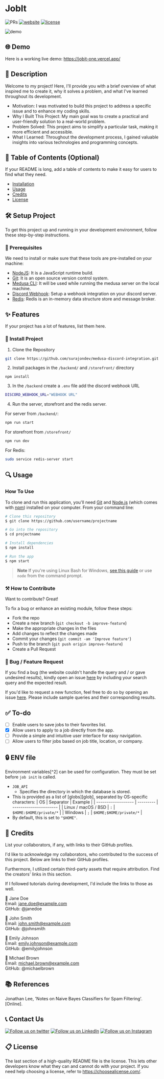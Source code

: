 # JobIt
![PRs](https://img.shields.io/badge/PRs-welcome-ff69b4.svg?style=shields)
[![website](https://img.shields.io/website-up-down-green-red/http/shields.io.svg)](https://jobit-one.vercel.app/)
[![license](https://img.shields.io/badge/license-MIT-blue.svg)](LICENSE)

![demo](https://i.ibb.co/92kyj7N/Thumb.png)

## 🌐 Demo
Here is a working live demo: https://jobit-one.vercel.app/

## 📝 Description
Welcome to my project! Here, I'll provide you with a brief overview of what inspired me to create it, why it solves a problem, and what I've learned throughout its development.
- Motivation: I was motivated to build this project to address a specific issue and to enhance my coding skills.
- Why I Built This Project: My main goal was to create a practical and user-friendly solution to a real-world problem.
- Problem Solved: This project aims to simplify a particular task, making it more efficient and accessible.
- What I Learned: Throughout the development process, I gained valuable insights into various technologies and programming concepts.


## 📖 Table of Contents (Optional)
If your README is long, add a table of contents to make it easy for users to find what they need.

- [Installation](#installation)
- [Usage](#usage)
- [Credits](#credits)
- [License](#license)

## 🛠️ Setup Project
To get this project up and running in your development environment, follow these step-by-step instructions.

### 🍴 Prerequisites

We need to install or make sure that these tools are pre-installed on your machine:

- [NodeJS](https://nodejs.org/en/download/): It is a JavaScript runtime build. 
- [Git](https://git-scm.com/downloads): It is an open source version control system. 
- [Medusa CLI](https://docs.medusajs.com/quickstart/quick-start): It will be used while running the medusa server on the local machine.
- [Discord Webhook](https://www.youtube.com/watch?v=fKksxz2Gdnc): Setup a webhook integration on your discord server.
- [Redis](https://docs.medusajs.com/tutorial/set-up-your-development-environment): Redis is an in-memory data structure store and message broker.

## ✨ Features

If your project has a lot of features, list them here.

### 🚀 Install Project

1. Clone the Repository

```bash
git clone https://github.com/surajondev/medusa-discord-integration.git
```

2. Install packages in the `/backend/` and `/storefront/` directory

```
npm install
```

3. In the `/backend` create a `.env` file add the discord webhook URL

```bash
DISCORD_WEBHOOK_URL="WEBHOOK URL"
```

4. Run the server, storefront and the redis server.

For server from `/backend/`:
```bash
npm run start
```

For storefront from `/storefront/`
```bash
npm run dev
```

For Redis:
```bash
sudo service redis-server start
```

## 🔍 Usage

### How To Use

To clone and run this application, you'll need [Git](https://git-scm.com) and [Node.js](https://nodejs.org/en/download/) (which comes with [npm](http://npmjs.com)) installed on your computer. From your command line:

```bash
# Clone this repository
$ git clone https://github.com/username/projectname

# Go into the repository
$ cd projectname

# Install dependencies
$ npm install

# Run the app
$ npm start
```

> **Note**
> If you're using Linux Bash for Windows, [see this guide](https://www.howtogeek.com/261575/how-to-run-graphical-linux-desktop-applications-from-windows-10s-bash-shell/) or use `node` from the command prompt.

### ⚒️ How to Contribute
Want to contribute? Great!

To fix a bug or enhance an existing module, follow these steps:

- Fork the repo
- Create a new branch (`git checkout -b improve-feature`)
- Make the appropriate changes in the files
- Add changes to reflect the changes made
- Commit your changes (`git commit -am 'Improve feature'`)
- Push to the branch (`git push origin improve-feature`)
- Create a Pull Request 

### 📩 Bug / Feature Request

If you find a bug (the website couldn't handle the query and / or gave undesired results), kindly open an issue [here](https://github.com/username/projectname/issues/new) by including your search query and the expected result.

If you'd like to request a new function, feel free to do so by opening an issue [here](https://github.com/username/projectname/issues/new). Please include sample queries and their corresponding results.

## ✅ To-do
- [ ] Enable users to save jobs to their favorites list.
- [x] Allow users to apply to a job directly from the app.
- [ ] Provide a simple and intuitive user interface for easy navigation.
- [ ] Allow users to filter jobs based on job title, location, or company.

## 🔒 ENV file
Environment variables[^2] can be used for configuration. They must be set before
`job init` is called.
- `JOB_API`
  - Specifies the directory in which the database is stored.
- This is provided as a list of [globs][glob], separated by OS-specific
    characters:
    | OS                  | Separator | Example                 |
    | ------------------- | --------- | ----------------------- |
    | Linux / macOS / BSD | `:`       | `$HOME:$HOME/private/*` |
    | Windows             | `;`       | `$HOME;$HOME/private/*` |
- By default, this is set to `"$HOME"`.

## 📜 Credits
List your collaborators, if any, with links to their GitHub profiles.

I'd like to acknowledge my collaborators, who contributed to the success of this project. Below are links to their GitHub profiles.

Furthermore, I utilized certain third-party assets that require attribution. Find the creators' links in this section.

If I followed tutorials during development, I'd include the links to those as well.

👩 Jane Doe <br>
Email: jane.doe@example.com <br>
GitHub: @janedoe

👦 John Smith <br>
Email: john.smith@example.com <br>
GitHub: @johnsmith

👩 Emily Johnson <br>
Email: emily.johnson@example.com <br>
GitHub: @emilyjohnson

👦 Michael Brown  <br>
Email: michael.brown@example.com <br>
GitHub: @michaelbrown


## 📚 References
Jonathan Lee, 'Notes on Naive Bayes Classifiers for Spam Filtering'. [Online].

## 📞 Contact Us

[![Follow us on twitter](https://img.shields.io/twitter/follow/jsmasterypro.svg?style=social)](https://twitter.com/intent/follow?screen_name=jsmasterypro) 
[![Follow us on LinkedIn](https://img.shields.io/badge/LinkedIn-javascriptmastery-blue?style=flat&logo=linkedin&logoColor=b0c0c0&labelColor=363D44)](https://www.linkedin.com/company/javascriptmastery)
[![Follow us on Instagram](https://img.shields.io/badge/Instagram-javascriptmastery-grey?style=flat&logo=instagram&logoColor=b0c0c0&labelColor=8134af)](https://www.instagram.com/javascriptmastery)

## 📋 License

The last section of a high-quality README file is the license. This lets other developers know what they can and cannot do with your project. If you need help choosing a license, refer to https://choosealicense.com/.
